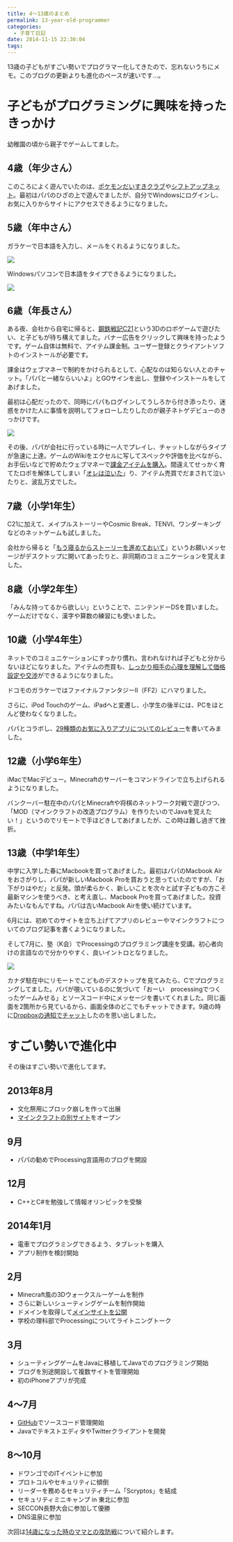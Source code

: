 ```yaml
---
title: 4〜13歳のまとめ
permalink: 13-year-old-programmer
categories:
  - 子育て日記
date: 2014-11-15 22:30:04
tags:
---
```


13歳の子どもがすごい勢いでプログラマー化してきたので、忘れないうちにメモ。このブログの更新よりも進化のペースが速いです...。

# 子どもがプログラミングに興味を持ったきっかけ

幼稚園の頃から親子でゲームしてました。

## 4歳（年少さん）

このころによく遊んでいたのは、[ポケモンだいすきクラブ](http://www.pokemon.jp/)や[シフトアップネット](http://www.shiftup.net/)。最初はパパのひざの上で遊んでましたが、自分でWindowsにログインし、お気に入りからサイトにアクセスできるようになりました。

## 5歳（年中さん）

ガラケーで日本語を入力し、メールをくれるようになりました。

![](/images/ia-kid/20050731_ikumi-with-garake.png)

Windowsパソコンで日本語をタイプできるようになりました。

![](/images/ia-kid/20060412_ikumi-type-on-windows.png)

## 6歳（年長さん）

ある夜、会社から自宅に帰ると、[鋼鉄戦記C21](https://www.c21-online.jp/)という3Dのロボゲームで遊びたい、と子どもが待ち構えてました。バナー広告をクリックして興味を持ったようです。ゲーム自体は無料で、アイテム課金制。ユーザー登録とクライアントソフトのインストールが必要です。

課金はウェブマネーで制約をかけられるとして、心配なのは知らない人とのチャット。「パパと一緒ならいいよ」とGOサインを出し、登録やインストールをしてあげました。

最初は心配だったので、同時にパパもログインしてうしろから付き添ったり、迷惑をかけた人に事情を説明してフォローしたりしたのが親子ネトゲデビューのきっかけです。

![](/images/ia-kid/20080211_c21-with-papa.png)

その後、パパが会社に行っている時に一人でプレイし、チャットしながらタイプが急速に上達。ゲームのWikiをエクセルに写してスペックや評価を比べながら、お手伝いなどで貯めたウェブマネーで[課金アイテムを購入](../mail-from-6years-child/)。間違えてせっかく育てたロボを解体してしまい「[オレは泣いた](../mail-from-6years-child/)」り、アイテム売買でだまされて泣いたりと、波乱万丈でした。

## 7歳（小学1年生）

C21に加えて、メイプルストーリーやCosmic Break、TENVI、ワンダーキングなどのネットゲームも試しました。

会社から帰ると「[もう寝るからストーリーを進めておいて](../mail-from-7years-child/)」というお願いメッセージがデスクトップに開いてあったりと、非同期のコミュニケーションを覚えました。

## 8歳（小学2年生）

「みんな持ってるから欲しい」ということで、ニンテンドーDSを買いました。ゲームだけでなく、漢字や算数の練習にも使いました。

## 10歳（小学4年生）

ネットでのコミュニケーションにすっかり慣れ、言われなければ子どもと分からないほどになりました。アイテムの売買も、[しっかり相手の心理を理解して価格設定や交渉](../user-analysis-by-10-year-kid/)ができるようになりました。

ドコモのガラケーではファイナルファンタジーII（FF2）にハマりました。

さらに、iPod Touchのゲーム、iPadへと変遷し、小学生の後半には、PCをほとんど使わなくなりました。

パパとコラボし、[29種類のお気に入りアプリについてのレビュー](../iphone-app-for-10-year-kid/)を書いてみました。

## 12歳（小学6年生）

iMacでMacデビュー。Minecraftのサーバーをコマンドラインで立ち上げられるようになりました。

バンクーバー駐在中のパパとMinecraftや将棋のネットワーク対戦で遊びつつ、「MOD（マインクラフトの改造プログラム）を作りたいのでJavaを覚えたい！」というのでリモートで手ほどきしてあげましたが、この時は難し過ぎて挫折。

## 13歳（中学1年生）

中学に入学した春にMacbookを買ってあげました。最初はパパのMacbook Airをおさがりし、パパが新しいMacbook Proを買おうと思っていたのですが、「お下がりはやだ」と反発。頭が柔らかく、新しいことを次々と試す子どもの方こそ最新マシンを使うべき、と考え直し、Macbook Proを買ってあげました。投資みたいなもんですね。パパは古いMacbook Airを使い続けています。

6月には、初めてのサイトを立ち上げてアプリのレビューやマインクラフトについてのブログ記事を書くようになりました。

そして7月に、塾（K会）でProcessingのプログラミング講座を受講。初心者向けの言語なので分かりやすく、良いイントロとなりました。

![](/images/ia-kid/remote-chat.png)

カナダ駐在中にリモートでこどものデスクトップを見てみたら、Cでプログラミングしてました。パパが覗いているのに気づいて「おーい　processingでつくったゲームみせる」とソースコード中にメッセージを書いてくれました。同じ画面を2箇所から見ているから、画面全体のどこでもチャットできます。9歳の時に[Dropboxの通知でチャット](../chat-via-dropbox-with-9years-child/)したのを思い出しました。

# すごい勢いで進化中

その後はすごい勢いで進化してます。

## 2013年8月

* 文化祭用にブロック崩しを作って出展
* [マインクラフトの別サイト](http://creeper-box.blogspot.jp/)をオープン

## 9月

* パパの勧めでProcessing言語用のブログを開設

## 12月

* C++とC#を勉強して情報オリンピックを受験

## 2014年1月

* 電車でプログラミングできるよう、タブレットを購入
* アプリ制作を検討開始

## 2月

* Minecraft風の3Dウォークスルーゲームを制作
* さらに新しいシューティングゲームを制作開始
* ドメインを取得して[メインサイトを公開](http://www.simsizer.net/)
* 学校の理科部でProcessingについてライトニングトーク

## 3月

* シューティングゲームをJavaに移植してJavaでのプログラミング開始
* ブログを別途開設して複数サイトを管理開始
* 初のiPhoneアプリが完成

## 4〜7月

* [GitHub](https://github.com/193s/)でソースコード管理開始
* JavaでテキストエディタやTwitterクライアントを開発

## 8〜10月

* ドワンゴでのITイベントに参加
* プロトコルやセキュリティに傾倒
* リーダーを務めるセキュリティチーム「Scryptos」を結成
* セキュリティミニキャンプ in 東北に参加
* SECCON長野大会に参加して優勝
* DNS温泉に参加

次回は[14歳になった時のママとの攻防戦](../14-years-old-iphone-battle/)について紹介します。
